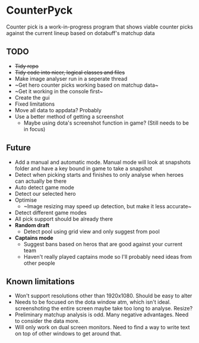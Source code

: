 CounterPyck
===========

Counter pick is a work-in-progress program that shows viable counter picks against the current lineup based on dotabuff's matchup data

TODO
--------
- ~~Tidy repo~~
- ~~Tidy code into nicer, logical classes and files~~
- Make image analyser run in a seperate thread
- ~Get hero counter picks working based on matchup data~
- ~Get it working in the console first~
- Create the gui
- Fixed limitations
- Move all data to appdata? Probably
- Use a better method of getting a screenshot
	- Maybe using dota's screenshot function in game? (Still needs to be in focus)

Future
---------
- Add a manual and automatic mode. Manual mode will look at snapshots folder and have a key bound in game to take a snapshot
- Detect when picking starts and finishes to only analyse when heroes can actually be there
- Auto detect game mode
- Detect our selected hero
- Optimise
    - ~Image resizing may speed up detection, but make it less accurate~
- Detect different game modes
- All pick support should be already there
- **Random draft**
    - Detect pool using grid view and only suggest from pool
- **Captains mode**
    - Suggest bans based on heros that are good against your current team
    - Haven't really played captains mode so I'll probably need ideas from other people


Known limitations
--------------
- Won't support resolutions other than 1920x1080. Should be easy to alter
- Needs to be focused on the dota window atm, which isn't ideal. screenshoting the entire screen maybe take too long to analyse. Resize?
- Preliminary matchup analysis is odd. Many negative advantages. Need to consider the data more.
- Will only work on dual screen monitors. Need to find a way to write text on top of other windows to get around that.
